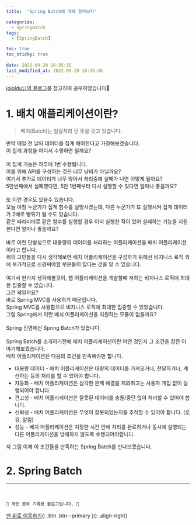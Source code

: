 ```yaml
---
title:  "Spring Batch에 대해 알아보자"

categories:
  - SpringBatch
tags:
  - [SpringBatch]

toc: true
toc_sticky: true
 
date: 2022-09-20 16:35:35
last_modified_at: 2022-09-20 16:35:38
---
```


[jojoldu님의 블로그](https://jojoldu.tistory.com/324)를 참고하여 공부하였습니다🙂


# 1. 배치 애플리케이션이란?

> 배치(Batch)는 일괄처리 란 뜻을 갖고 있습니다.

만약 매일 전 날의 데이터를 집계 해야한다고 가정해보겠습니다.<br>
이 집계 과정을 어디서 수행하면 될까요?<br><br>
이 집계 기능은 하루에 1번 수행됩니다.<br>
이를 위해 API를 구성하는 것은 너무 낭비가 아닐까요?<br>
여기서 추가로 데이터가 너무 많아서 처리중에 실패가 나면 어떻게 될까요?<br>
5만번째에서 실패했다면, 5만 1번째부터 다시 실행할 수 있다면 얼마나 좋을까요?<br><br>
또 이런 경우도 있을수 있습니다.<br>
오늘 아침 누군가가 집계 함수를 실행시켰는데, 다른 누군가가 또 실행시켜 집계 데이터가 2배로 뻥튀기 될 수도 있습니다.<br>
같은 파라미터로 같은 함수를 실행할 경우 이미 실행한 적이 있어 실패하는 기능을 지원한다면 얼마나 좋을까요?<br><br>
바로 이런 단발성으로 대용량의 데이터를 처리하는 어플리케이션을 배치 어플리케이션이라고 합니다.<br>
위의 고민들을 다시 생각해보면 배치 어플리케이션을 구성하기 위해선 비지니스 로직 외에 부가적으로 신경써야할 부분들이 많다는 것을 알 수 있습니다.<br><br>
여기서 한가지 생각해볼것이, 웹 어플리케이션을 개발할때 저희는 비지니스 로직에 최대한 집중할 수 있습니다.<br>
그건 왜일까요?<br>
바로 Spring MVC를 사용하기 때문입니다.<br>
Spring MVC를 사용함으로 비지니스 로직에 최대한 집중할 수 있었습니다.<br>
그럼 Spring에서 이런 배치 어플리케이션을 지원하는 모듈이 없을까요?<br><br>
Spring 진영에선 Spring Batch가 있습니다.<br><br>
Spring Batch를 소개하기전에 배치 어플리케이션이란 어떤 것인지 그 조건을 잠깐 이야기해보겠습니다.<br>
배치 어플리케이션은 다음의 조건을 만족해야만 합니다.<br>
- 대용량 데이터 - 배치 어플리케이션은 대량의 데이터를 가져오거나, 전달하거나, 계산하는 등의 처리를 할 수 ​​있어야 합니다.
- 자동화 - 배치 어플리케이션은 심각한 문제 해결을 제외하고는 사용자 개입 없이 실행되어야 합니다.
- 견고성 - 배치 어플리케이션은 잘못된 데이터를 충돌/중단 없이 처리할 수 있어야 합니다.
- 신뢰성 - 배치 어플리케이션은 무엇이 잘못되었는지를 추적할 수 있어야 합니다. (로깅, 알림)
- 성능 - 배치 어플리케이션은 지정한 시간 안에 처리를 완료하거나 동시에 실행되는 다른 어플리케이션을 방해하지 않도록 수행되어야합니다.

자 그럼 이제 이 조건들을 만족하는 Spring Batch를 만나보겠습니다.

# 2. Spring Batch














***
<br>


    💛 개인 공부 기록용 블로그입니다. 👻

[맨 위로 이동하기](#){: .btn .btn--primary }{: .align-right}